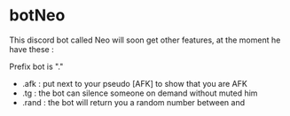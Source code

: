 # botNeo
This discord bot called Neo will soon get other features, at the moment he have these :

Prefix bot is "."

 - .afk : put next to your pseudo [AFK] to show that you are AFK
 - .tg <mention> : the bot can silence someone on demand without muted him
 - .rand <min> <max> : the bot will return you a random number between <min> and <max>
